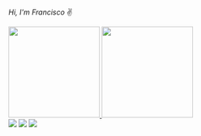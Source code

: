 
<i>Hi, I'm Francisco</i> ✌

 <div>
  <a href="https://github.com/FrCorrea">
  <img height="180em" src="https://github-readme-stats.vercel.app/api?username=FrCorrea&show_icons=true&theme=tokyonight&include_all_commits=true&count_private=true"/>
  <img height="180em" src="https://github-readme-stats.vercel.app/api/top-langs/?username=FrCorrea&layout=compact&langs_count=7&theme=tokyonight"/>
</div>
  
  
  
  <div>
    <a href="https://www.instagram.com/f_cor_" target="_blank"><img src="https://img.shields.io/badge/-Instagram-%23E4405F?style=for-the-badge&logo=instagram&logoColor=white" target="_blank"></a>
     <a href="https://twitter.com/frn_correa" target="_blank"><img src="https://img.shields.io/badge/Twitter-1DA1F2?style=for-the-badge&logo=twitter&logoColor=white " target="_blank"></a>
      <a href="https://www.linkedin.com/in/francisco-corrêa-neto-746372149/" target="_blank"><img src="https://img.shields.io/badge/-LinkedIn-%230077B5?style=for-the-badge&logo=linkedin&logoColor=white" target="_blank"></a> 
  </div>
 
  

